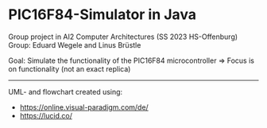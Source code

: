 # PIC16F84-Simulator in Java

Group project in AI2 Computer Architectures (SS 2023 HS-Offenburg)
Group: Eduard Wegele and Linus Brüstle

Goal: Simulate the functionality of the PIC16F84 microcontroller ⇒ Focus is on functionality (not an exact replica)

---
UML- and flowchart created using:
- https://online.visual-paradigm.com/de/
- https://lucid.co/
